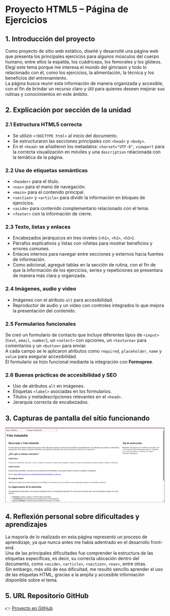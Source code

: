 # Proyecto HTML5 – Página de Ejercicios
## 1. Introducción del proyecto
Como proyecto de sitio web estático, diseñé y desarrollé una página web que presenta los principales ejercicios para algunos músculos del cuerpo humano, entre ellos la espalda, los cuádriceps, los femorales y los glúteos.  
Elegí este tema porque me interesa el mundo del gimnasio y todo lo relacionado con él, como los ejercicios, la alimentación, la técnica y los beneficios del entrenamiento.  
La página busca reunir esta información de manera organizada y accesible, con el fin de brindar un recurso claro y útil para quienes deseen mejorar sus rutinas y conocimientos en este ámbito.

## 2. Explicación por sección de la unidad

### 2.1 Estructura HTML5 correcta
- Se utilizó `<!DOCTYPE html>` al inicio del documento.  
- Se estructuraron las secciones principales con `<head>` y `<body>`.  
- En el `<head>` se añadieron los metadatos: `charset="UTF-8"`, `viewport` para la correcta visualización en móviles y una `description` relacionada con la temática de la página.

### 2.2 Uso de etiquetas semánticas
- `<header>` para el título.  
- `<nav>` para el menú de navegación.  
- `<main>` para el contenido principal.  
- `<section>` y `<article>` para dividir la información en bloques de ejercicios.  
- `<aside>` para contenido complementario relacionado con el tema.  
- `<footer>` con la información de cierre.  

### 2.3 Texto, listas y enlaces
- Encabezados jerárquicos en tres niveles (`<h1>`, `<h2>`, `<h3>`).  
- Párrafos explicativos y listas con viñetas para mostrar beneficios y errores comunes.
- Enlaces internos para navegar entre secciones y externos hacia fuentes de información.
- Como adicional, agregué tablas en la sección de rutina, con el fin de que la información de los ejercicios, series y repeticiones se presentara de manera más clara y organizada.

### 2.4 Imágenes, audio y video
- Imágenes con el atributo `alt` para accesibilidad.  
- Reproductor de audio y un video con controles integrados lo que mejora la presentación del contenido.

### 2.5 Formularios funcionales
Se creó un formulario de contacto que incluye diferentes tipos de `<input>` (`text`, `email`, `number`), un `<select>` con opciones, un `<textarea>` para comentarios y un `<button>` para enviar.  
A cada campo se le aplicaron atributos como `required`, `placeholder`, `name` y `value` para asegurar accesibilidad.  
El formulario se hizo funcional mediante la integración con **Formspree**.  

### 2.6 Buenas prácticas de accesibilidad y SEO
- Uso de atributos `alt` en imágenes.  
- Etiquetas `<label>` asociadas en los formularios.  
- Títulos y metadescripciones relevantes en el `<head>`.  
- Jerarquía correcta de encabezados.  

## 3. Capturas de pantalla del sitio funcionando
![Captura del sitio](/captura.png)

## 4. Reflexión personal sobre dificultades y aprendizajes
La mayoría de lo realizado en esta página representó un proceso de aprendizaje, ya que nunca antes me había adentrado en el desarrollo front-end.  
Una de las principales dificultades fue comprender la estructura de las etiquetas específicas, es decir, su correcta ubicación dentro del documento, como `<aside>`, `<article>`, `<section>`, `<nav>`, entre otras.  
Sin embargo, más allá de esa dificultad, me resultó sencillo aprender el uso de las etiquetas HTML, gracias a la amplia y accesible información disponible sobre el tema.  

## 5. URL Repositorio GitHub
👉 [Proyecto en GitHub](https://github.com/Nicolezha/ProyectoHTML.git)
